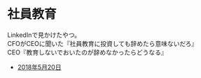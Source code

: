 # 社員教育

LinkedInで見かけたやつ。  
CFOがCEOに聞いた『社員教育に投資しても辞めたら意味ないだろ』  
CEO『教育しないでおいたのが辞めなかったらどうなる』  

- [2018年5月20日](https://twitter.com/s_miyatani/status/998079158243606528)
